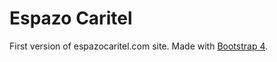 # Espazo Caritel

First version of espazocaritel.com site. Made with [Bootstrap 4](http://getbootstrap.com).
